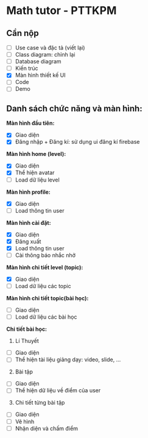 # Math tutor - PTTKPM

## Cần nộp

- [ ] Use case và đặc tả (viết lại)
- [ ] Class diagram: chỉnh lại
- [ ] Database diagram
- [ ] Kiến trúc
- [x] Màn hình thiết kế UI
- [ ] Code
- [ ] Demo

## Danh sách chức năng và màn hình:

**Màn hình đầu tiên:**

- [x] Giao diện
- [x] Đăng nhập + Đăng kí: sử dụng ui đăng kí firebase

**Màn hình home (level):**

- [x] Giao diện
- [x] Thể hiện avatar
- [ ] Load dữ liệu level

**Màn hình profile:**

- [x] Giao diện
- [ ] Load thông tin user

**Màn hình cài đặt:**

- [x] Giao diện
- [x] Đăng xuất
- [x] Load thông tin user
- [ ] Cài thông báo nhắc nhở

**Màn hình chi tiết level (topic):**

- [x] Giao diện
- [ ] Load dữ liệu các topic

**Màn hình chi tiết topic(bài học):**

- [ ] Giao diện
- [ ] Load dữ liệu các bài học

**Chi tiết bài học:**

1. Lí Thuyết

- [ ] Giao diện
- [ ] Thể hiện tài liệu giảng dạy: video, slide, ...

2. Bài tập

- [ ] Giao diện
- [ ] Thể hiện dữ liệu về điểm của user

3. Chi tiết từng bài tập

- [ ] Giao diện
- [ ] Vẽ hình
- [ ] Nhận diện và chấm điểm
